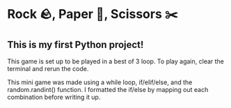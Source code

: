 # Rock 🪨, Paper 📄, Scissors ✂️

## This is my first Python project!

This game is set up to be played in a best of 3 loop. To play again, clear the terminal and rerun the code.

This mini game was made using a while loop, if/elif/else, and the random.randint() function.  I formatted the if/else by mapping out each combination before writing it up.
